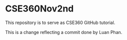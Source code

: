 # CSE360Nov2nd
This repository is to serve as CSE360 GitHub tutorial.

This is a change reflecting a commit done by Luan Phan.

